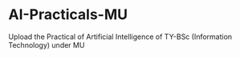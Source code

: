 # AI-Practicals-MU
Upload the Practical of Artificial Intelligence of TY-BSc (Information Technology) under MU
